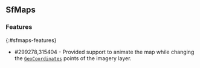 ## SfMaps

### Features
{:#sfmaps-features}

* \#299278,315404 - Provided support to animate the map while changing the [`GeoCoordinates`](https://help.syncfusion.com/xamarin/maps/mapsprovider#set-geo-coordinates-pointscenter-position) points of the imagery layer.
